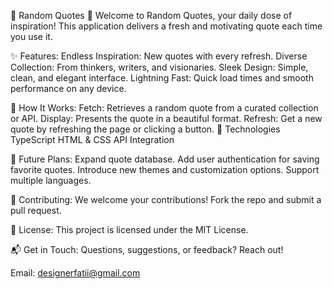 🌟 Random Quotes 🌟
Welcome to Random Quotes, your daily dose of inspiration! This application delivers a fresh and motivating quote each time you use it.

✨ Features:
Endless Inspiration: New quotes with every refresh.
Diverse Collection: From thinkers, writers, and visionaries.
Sleek Design: Simple, clean, and elegant interface.
Lightning Fast: Quick load times and smooth performance on any device.

🚀 How It Works:
Fetch: Retrieves a random quote from a curated collection or API.
Display: Presents the quote in a beautiful format.
Refresh: Get a new quote by refreshing the page or clicking a button.
🔧 Technologies
TypeScript
HTML & CSS
API Integration

📅 Future Plans:
Expand quote database.
Add user authentication for saving favorite quotes.
Introduce new themes and customization options.
Support multiple languages.

🤝 Contributing:
We welcome your contributions! Fork the repo and submit a pull request.

📜 License:
This project is licensed under the MIT License.

📬 Get in Touch:
Questions, suggestions, or feedback? Reach out!

Email: designerfatii@gmail.com
